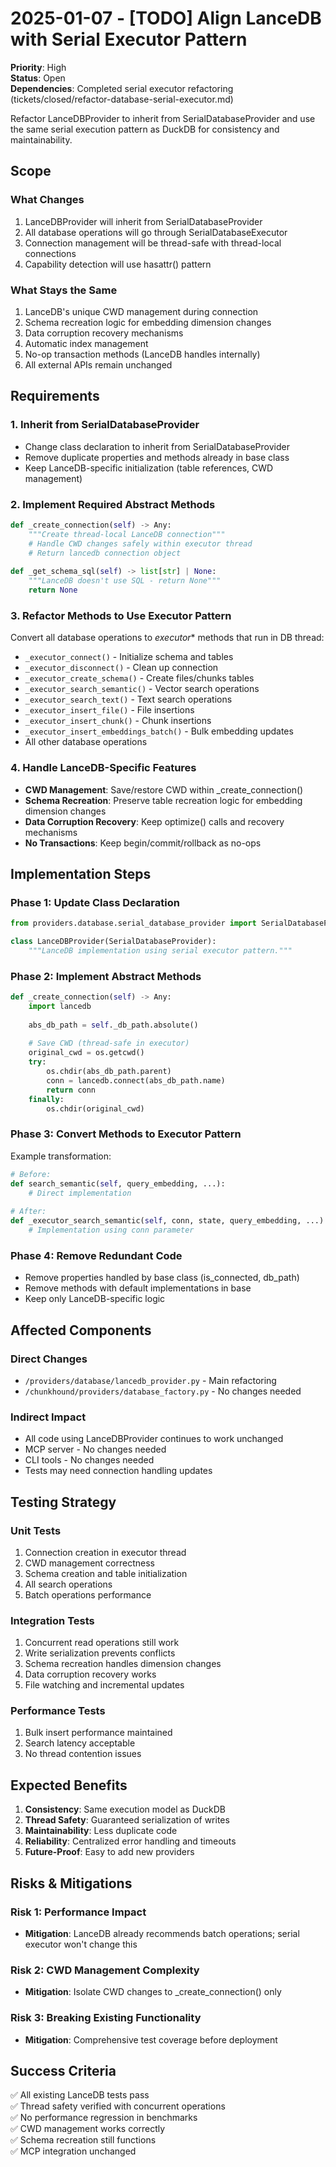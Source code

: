 # 2025-01-07 - [TODO] Align LanceDB with Serial Executor Pattern

**Priority**: High  
**Status**: Open  
**Dependencies**: Completed serial executor refactoring (tickets/closed/refactor-database-serial-executor.md)

Refactor LanceDBProvider to inherit from SerialDatabaseProvider and use the same serial execution pattern as DuckDB for consistency and maintainability.

## Scope

### What Changes
1. LanceDBProvider will inherit from SerialDatabaseProvider
2. All database operations will go through SerialDatabaseExecutor
3. Connection management will be thread-safe with thread-local connections
4. Capability detection will use hasattr() pattern

### What Stays the Same
1. LanceDB's unique CWD management during connection
2. Schema recreation logic for embedding dimension changes
3. Data corruption recovery mechanisms
4. Automatic index management
5. No-op transaction methods (LanceDB handles internally)
6. All external APIs remain unchanged

## Requirements

### 1. Inherit from SerialDatabaseProvider
- Change class declaration to inherit from SerialDatabaseProvider
- Remove duplicate properties and methods already in base class
- Keep LanceDB-specific initialization (table references, CWD management)

### 2. Implement Required Abstract Methods
```python
def _create_connection(self) -> Any:
    """Create thread-local LanceDB connection"""
    # Handle CWD changes safely within executor thread
    # Return lancedb connection object
    
def _get_schema_sql(self) -> list[str] | None:
    """LanceDB doesn't use SQL - return None"""
    return None
```

### 3. Refactor Methods to Use Executor Pattern
Convert all database operations to _executor_* methods that run in DB thread:
- `_executor_connect()` - Initialize schema and tables
- `_executor_disconnect()` - Clean up connection
- `_executor_create_schema()` - Create files/chunks tables
- `_executor_search_semantic()` - Vector search operations
- `_executor_search_text()` - Text search operations
- `_executor_insert_file()` - File insertions
- `_executor_insert_chunk()` - Chunk insertions
- `_executor_insert_embeddings_batch()` - Bulk embedding updates
- All other database operations

### 4. Handle LanceDB-Specific Features
- **CWD Management**: Save/restore CWD within _create_connection()
- **Schema Recreation**: Preserve table recreation logic for embedding dimension changes
- **Data Corruption Recovery**: Keep optimize() calls and recovery mechanisms
- **No Transactions**: Keep begin/commit/rollback as no-ops

## Implementation Steps

### Phase 1: Update Class Declaration
```python
from providers.database.serial_database_provider import SerialDatabaseProvider

class LanceDBProvider(SerialDatabaseProvider):
    """LanceDB implementation using serial executor pattern."""
```

### Phase 2: Implement Abstract Methods
```python
def _create_connection(self) -> Any:
    import lancedb
    
    abs_db_path = self._db_path.absolute()
    
    # Save CWD (thread-safe in executor)
    original_cwd = os.getcwd()
    try:
        os.chdir(abs_db_path.parent)
        conn = lancedb.connect(abs_db_path.name)
        return conn
    finally:
        os.chdir(original_cwd)
```

### Phase 3: Convert Methods to Executor Pattern
Example transformation:
```python
# Before:
def search_semantic(self, query_embedding, ...):
    # Direct implementation
    
# After:
def _executor_search_semantic(self, conn, state, query_embedding, ...):
    # Implementation using conn parameter
```

### Phase 4: Remove Redundant Code
- Remove properties handled by base class (is_connected, db_path)
- Remove methods with default implementations in base
- Keep only LanceDB-specific logic

## Affected Components

### Direct Changes
- `/providers/database/lancedb_provider.py` - Main refactoring
- `/chunkhound/providers/database_factory.py` - No changes needed

### Indirect Impact
- All code using LanceDBProvider continues to work unchanged
- MCP server - No changes needed
- CLI tools - No changes needed
- Tests may need connection handling updates

## Testing Strategy

### Unit Tests
1. Connection creation in executor thread
2. CWD management correctness
3. Schema creation and table initialization
4. All search operations
5. Batch operations performance

### Integration Tests
1. Concurrent read operations still work
2. Write serialization prevents conflicts
3. Schema recreation handles dimension changes
4. Data corruption recovery works
5. File watching and incremental updates

### Performance Tests
1. Bulk insert performance maintained
2. Search latency acceptable
3. No thread contention issues

## Expected Benefits

1. **Consistency**: Same execution model as DuckDB
2. **Thread Safety**: Guaranteed serialization of writes
3. **Maintainability**: Less duplicate code
4. **Reliability**: Centralized error handling and timeouts
5. **Future-Proof**: Easy to add new providers

## Risks & Mitigations

### Risk 1: Performance Impact
- **Mitigation**: LanceDB already recommends batch operations; serial executor won't change this

### Risk 2: CWD Management Complexity
- **Mitigation**: Isolate CWD changes to _create_connection() only

### Risk 3: Breaking Existing Functionality
- **Mitigation**: Comprehensive test coverage before deployment

## Success Criteria

✅ All existing LanceDB tests pass  
✅ Thread safety verified with concurrent operations  
✅ No performance regression in benchmarks  
✅ CWD management works correctly  
✅ Schema recreation still functions  
✅ MCP integration unchanged